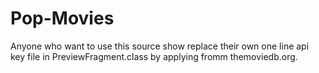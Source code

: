 # Pop-Movies

Anyone who want to use this source show replace their own one line api key file in PreviewFragment.class by applying fromm themoviedb.org.
